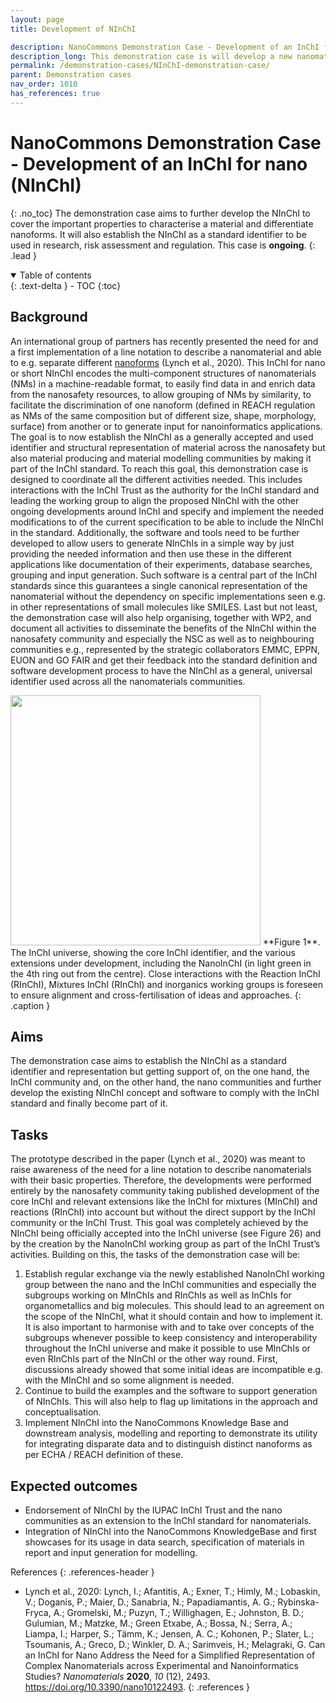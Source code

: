 ```yaml
---
layout: page
title: Development of NInChI

description: NanoCommons Demonstration Case - Development of an InChI for nano (NInChI)
description_long: This demonstration case is will develop a new nanomaterial identifier based on the InChI concepts, the InChI for nano or NInChI. <b>(ongoing)</b>
permalink: /demonstration-cases/NInChI-demonstration-case/
parent: Demonstration cases
nav_order: 1010
has_references: true
---
```


#  NanoCommons Demonstration Case - Development of an InChI for nano (NInChI)
{: .no_toc}
The demonstration case aims to further develop the NInChI to cover the important properties to characterise a material and differentiate nanoforms. It will also establish the NInChI as a standard identifier to be used in research, risk assessment and regulation. This case is **ongoing**.
{: .lead }

<details open markdown="block">
  <summary>
    Table of contents
  </summary>
  {: .text-delta }
- TOC
{:toc}
</details>

## Background
An international group of partners has recently presented the need for and a first implementation of a line notation to describe a nanomaterial and able to e.g. separate different [nanoforms](https://echa.europa.eu/documents/10162/13655/how_to_register_nano_en.pdf/f8c046ec-f60b-4349-492b-e915fd9e3ca0) (Lynch et al., 2020). This InChI for nano or short NInChI encodes the multi-component structures of nanomaterials (NMs) in a machine-readable format, to easily find data in and enrich data from the nanosafety resources, to allow grouping of NMs by similarity, to facilitate the discrimination of one nanoform (defined in REACH regulation as NMs of the same composition but of different size, shape, morphology, surface) from another or to generate input for nanoinformatics applications. The goal is to now establish the NInChI as a generally accepted and used identifier and structural representation of material across the nanosafety but also material producing and material modelling communities by making it part of the InChI standard. To reach this goal, this demonstration case is designed to coordinate all the different activities needed. This includes interactions with the InChI Trust as the authority for the InChI standard and leading the working group to align the proposed NInChI with the other ongoing developments around InChI and specify and implement the needed modifications to of the current specification to be able to include the NInChI in the standard. Additionally, the software and tools need to be further developed to allow users to generate NInChIs in a simple way by just providing the needed information and then use these in the different applications like documentation of their experiments, database searches, grouping and input generation. Such software is a central part of the InChI standards since this guarantees a single canonical representation of the nanomaterial without the dependency on specific implementations seen e.g. in other representations of small molecules like SMILES. Last but not least, the demonstration case will also help organising, together with WP2, and document all activities to disseminate the benefits of the NInChI within the nanosafety community and especially the NSC as well as to neighbouring communities e.g., represented by the strategic collaborators EMMC, EPPN, EUON and GO FAIR and get their feedback into the standard definition and software development process to have the NInChI as a general, universal identifier used across all the nanomaterials communities.

<img src="{{ site.baseurl }}/images/demonstration-cases/NInChI-Universe.png" width="400"/>
**Figure 1**. The InChI universe, showing the core InChI identifier, and the various extensions under development, including the NanoInChI (in light green in the  4th ring out from the centre).  Close interactions with the Reaction InChI (RInChI), Mixtures InChI (RInChI) and inorganics working groups is foreseen to ensure alignment and cross-fertilisation of ideas and approaches.
{: .caption }

## Aims
The demonstration case aims to establish the NInChI as a standard identifier and representation but getting support of, on the one hand, the InChI community and, on the other hand, the nano communities and further develop the existing NInChI concept and software to comply with the InChI standard and finally become part of it.

## Tasks
The prototype described in the paper (Lynch et al., 2020) was meant to raise awareness of the need for a line notation to describe nanomaterials with their basic properties. Therefore, the developments were performed entirely by the nanosafety community taking published development of the core InChI and relevant extensions like the InChI for mixtures (MInChI) and reactions (RInChI) into account but without the direct support by  the InChI community or the InChI Trust. This goal was completely achieved by the NInChI being officially accepted into the InChI universe (see Figure 26) and by the creation by the NanoInChI working group as part of the InChI Trust’s activities. Building on this, the tasks of the demonstration case will be:
1. Establish regular exchange via the newly established NanoInChI working group between the nano and the InChI communities and especially the subgroups working on MInChIs and RInChIs as well as InChIs for organometallics and big molecules. This should lead to an agreement on the scope of the NInChI, what it should contain and how to implement it. It is also important to harmonise with and to take over concepts of the subgroups whenever possible to keep consistency and interoperability throughout the InChI universe and make it possible to use MInChIs or even RInChIs part of the NInChI or the other way round. First, discussions already showed that some initial ideas are incompatible e.g. with the MInChI and so some alignment is needed.
2. Continue to build the examples and the software to support generation of NInChIs. This will also help to flag up limitations in the approach and conceptualisation.
3. Implement NInChI into the NanoCommons Knowledge Base and downstream analysis, modelling and reporting to demonstrate its utility for integrating disparate data and to distinguish distinct nanoforms as per ECHA / REACH definition of these.

## Expected outcomes
- Endorsement of NInChI by the IUPAC InChI Trust and the nano communities as an extension to the InChI standard for nanomaterials.
- Integration of NInChI into the NanoCommons KnowledgeBase and first showcases for its usage in data search, specification of materials in report and input generation for modelling.


References
{: .references-header }
- Lynch et al., 2020: Lynch, I.; Afantitis, A.; Exner, T.; Himly, M.; Lobaskin, V.; Doganis, P.; Maier, D.; Sanabria, N.; Papadiamantis, A. G.; Rybinska-Fryca, A.; Gromelski, M.; Puzyn, T.; Willighagen, E.; Johnston, B. D.; Gulumian, M.; Matzke, M.; Green Etxabe, A.; Bossa, N.; Serra, A.; Liampa, I.; Harper, S.; Tämm, K.; Jensen, A. C.; Kohonen, P.; Slater, L.; Tsoumanis, A.; Greco, D.; Winkler, D. A.; Sarimveis, H.; Melagraki, G. Can an InChI for Nano Address the Need for a Simplified Representation of Complex Nanomaterials across Experimental and Nanoinformatics Studies? <i>Nanomaterials</i> <b>2020</b>, <i>10</i> (12), 2493. <a href="https://doi.org/10.3390/nano10122493">https://doi.org/10.3390/nano10122493</a>.
{: .references }
